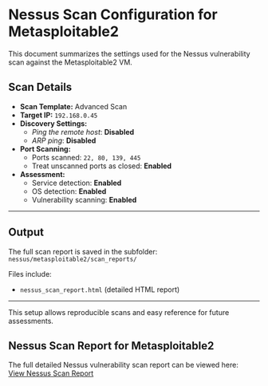# Nessus Scan Configuration for Metasploitable2

This document summarizes the settings used for the Nessus vulnerability scan against the Metasploitable2 VM.

## Scan Details

- **Scan Template:** Advanced Scan  
- **Target IP:** `192.168.0.45`  
- **Discovery Settings:**  
  - *Ping the remote host*: **Disabled**  
  - *ARP ping*: **Disabled**   
- **Port Scanning:**  
  - Ports scanned: `22, 80, 139, 445`  
  - Treat unscanned ports as closed: **Enabled**  
- **Assessment:**  
  - Service detection: **Enabled**  
  - OS detection: **Enabled**  
  - Vulnerability scanning: **Enabled**

---

## Output

The full scan report is saved in the subfolder:  
`nessus/metasploitable2/scan_reports/`

Files include:  
- `nessus_scan_report.html` (detailed HTML report)  

---

This setup allows reproducible scans and easy reference for future assessments.


## Nessus Scan Report for Metasploitable2

The full detailed Nessus vulnerability scan report can be viewed here:  
[View Nessus Scan Report](vulns/metasploitable2/scan_reports/metatest_ol6d3n.html)
